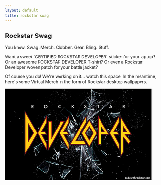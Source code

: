 ```yaml
---
layout: default
title: rockstar swag
---
```

## Rockstar Swag

You know. Swag. Merch. Clobber. Gear. Bling. Stuff.

Want a sweet 'CERTIFIED ROCKSTAR DEVELOPER' sticker for your laptop? Or an awesome ROCKSTAR DEVELOPER T&#8209;shirt? Or even a Rockstar Developer woven patch for your battle jacket?

Of course you do! We're working on it... watch this space. In the meantime, here's some Virtual Merch in the form of Rockstar desktop wallpapers.
<div id="wallpaper-gallery">
    <a href="/media/wallpaper/def_leppard_hd_wallpaper.png" title="Def Leppard style Rockstar wallpaper"><img src="media/wallpaper/def_leppard_hd_wallpaper_25.png" alt="Def Leppard style Rockstar wallpaper" /></a>
</div>